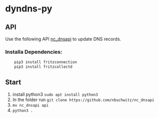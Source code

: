 # dyndns-py

## API
Use the following API [nc_dnsapi](https://github.com/nbuchwitz/nc_dnsapi) to update DNS records.

### Installa Dependencies:

```sh
    pip3 install fritzconnection
    pip3 install fritzcollectd
```

## Start

1. install python3 `sudo apt install python3`
1. In the folder run `git clone https://github.com/nbuchwitz/nc_dnsapi`
1. `mv nc_dnsapi api`
1. `python3 . `
